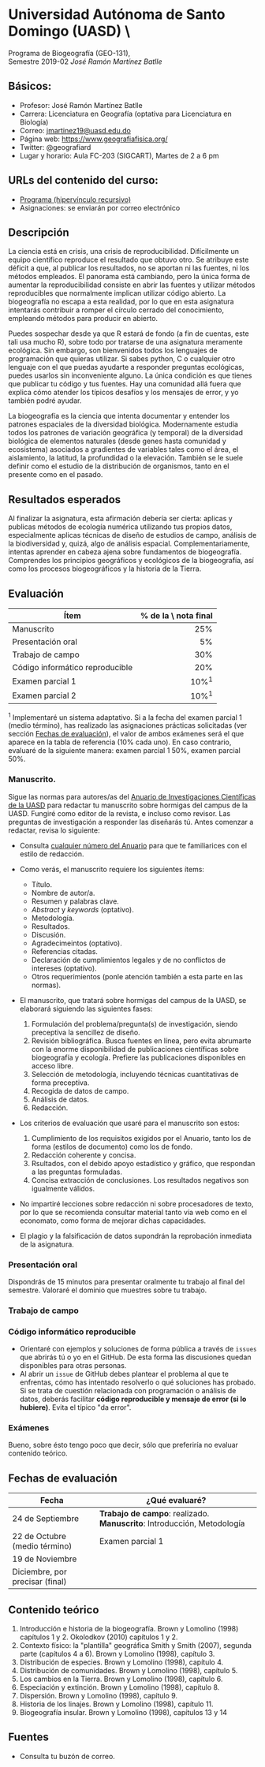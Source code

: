# Universidad Autónoma de Santo Domingo (UASD) \
Programa de Biogeografía (GEO-131), \
Semestre 2019-02
*José Ramón Martínez Batlle*

## Básicos:
* Profesor: José Ramón Martínez Batlle
* Carrera: Licenciatura en Geografía (optativa para Licenciatura en Biología)
* Correo: jmartinez19@uasd.edu.do
* Página web: https://www.geografiafisica.org/
* Twitter: @geografiard
* Lugar y horario: Aula FC-203 (SIGCART), Martes de 2 a 6 pm

## URLs del contenido del curso:
* [Programa (hipervínculo recursivo)](programa-biogeografia-geo1310.md)
* Asignaciones: se enviarán por correo electrónico

## Descripción

La ciencia está en crisis, una crisis de reproducibilidad. Difícilmente un equipo científico reproduce el resultado que obtuvo otro. Se atribuye este déficit a que, al publicar los resultados, no se aportan ni las fuentes, ni los métodos empleados. El panorama está cambiando, pero la única forma de aumentar la reproducibilidad consiste en abrir las fuentes y utilizar métodos reproducibles que normalmente implican utilizar código abierto. La biogeografía no escapa a esta realidad, por lo que en esta asignatura intentarás contribuir a romper el círculo cerrado del conocimiento, empleando métodos para producir en abierto.

Puedes sospechar desde ya que R estará de fondo (a fin de cuentas, este tali usa mucho R), sobre todo por tratarse de una asignatura meramente ecológica. Sin embargo, son bienvenidos todos los lenguajes de programación que quieras utilizar. Si sabes python, C o cualquier otro lenguaje con el que puedas ayudarte a responder preguntas ecológicas, puedes usarlos sin inconveniente alguno. La única condición es que tienes que publicar tu código y tus fuentes. Hay una comunidad allá fuera que explica cómo atender los típicos desafíos y los mensajes de error, y yo también podré ayudar.

La biogeografía es la ciencia que intenta documentar y entender los patrones espaciales de la diversidad biológica. Modernamente estudia todos los patrones de variación geográfica (y temporal) de la diversidad biológica de elementos naturales (desde genes hasta comunidad y ecosistema) asociados a gradientes de variables tales como el área, el aislamiento, la latitud, la profundidad o la elevación. También se le suele definir como el estudio de la distribución de organismos, tanto en el presente como en el pasado.

## Resultados esperados

Al finalizar la asignatura, esta afirmación debería ser cierta: aplicas y publicas métodos de ecología numérica utilizando tus propios datos, especialmente aplicas técnicas de diseño de estudios de campo, análisis de la biodiversidad y, quizá, algo de análisis espacial. Complementariamente, intentas aprender en cabeza ajena sobre fundamentos de biogeografía. Comprendes los principios geográficos y ecológicos de la biogeografía, así como los procesos biogeográficos y la historia de la Tierra.

## Evaluación

| Ítem | % de la \ nota final |
|-|-:|
| Manuscrito | 25% |
| Presentación oral | 5% |
| Trabajo de campo | 30% |
| Código informático reproducible | 20% |
| Examen parcial 1 | 10%<sup>1</sup> |
| Examen parcial 2 | 10%<sup>1</sup> |

<sup>1</sup> Implementaré un sistema adaptativo. Si a la fecha del examen parcial 1 (medio término), has realizado las asignaciones prácticas solicitadas (ver sección [Fechas de evaluación](#fechaseval)), el valor de ambos exámenes será el que aparece en la tabla de referencia (10% cada uno). En caso contrario, evaluaré de la siguiente manera: examen parcial 1 50%, examen parcial 50%.

### Manuscrito.

Sigue las normas para autores/as del [Anuario de Investigaciones Científicas de la UASD](instrucciones-para-autores-anuario-investigaciones-cientificas-UASD.pdf) para redactar tu manuscrito sobre hormigas del campus de la UASD. Fungiré como editor de la revista, e incluso como revisor. Las preguntas de investigación a responder las diseñarás tú. Antes comenzar a redactar, revisa lo siguiente:

* Consulta [cualquier número del Anuario](https://www.uasd.edu.do/index.php/publicaciones-cientificas) para que te familiarices con el estilo de redacción.
* Como verás, el manuscrito requiere los siguientes ítems:
    * Título.
    * Nombre de autor/a.
    * Resumen y palabras clave.
    * *Abstract* y *keywords* (optativo).
    * Metodología.
    * Resultados.
    * Discusión.
    * Agradecimeintos (optativo).
    * Referencias citadas.
    * Declaración de cumplimientos legales y de no conflictos de intereses (optativo).
    * Otros requerimientos (ponle atención también a esta parte en las normas).
    
* El manuscrito, que tratará sobre hormigas del campus de la UASD, se elaborará siguiendo las siguientes fases:
    1. Formulación del problema/pregunta(s) de investigación, siendo preceptiva la sencillez de diseño.
    2. Revisión bibliográfica. Busca fuentes en línea, pero evita abrumarte con la enorme disponibilidad de publicaciones científicas sobre biogeografía y ecología. Prefiere las publicaciones disponibles en acceso libre.
    3. Selección de metodología, incluyendo técnicas cuantitativas de forma preceptiva. 
    4. Recogida de datos de campo.
    5. Análisis de datos.
    6. Redacción.
* Los criterios de evaluación que usaré para el manuscrito son estos:
    1. Cumplimiento de los requisitos exigidos por el Anuario, tanto los de forma (estilos de documento) como los de fondo.
    2. Redacción coherente y concisa. 
    3. Rsultados, con el debido apoyo estadístico y gráfico, que respondan a las preguntas formuladas.
    4. Concisa extracción de conclusiones. Los resultados negativos son igualmente válidos.
* No impartiré lecciones sobre redacción ni sobre procesadores de texto, por lo que se recomienda consultar material tanto vía web como en el economato, como forma de mejorar dichas capacidades. 
* El plagio y la falsificación de datos supondrán la reprobación inmediata de la asignatura.

### Presentación oral

Dispondrás de 15 minutos para presentar oralmente tu trabajo al final del semestre. Valoraré el dominio que muestres sobre tu trabajo.

### Trabajo de campo



### Código informático reproducible

* Orientaré con ejemplos y soluciones de forma pública a través de `issues` que abrirás tú o yo en el GitHub. De esta forma las discusiones quedan disponibles para otras personas.
* Al abrir un `issue` de GitHub debes plantear el problema al que te enfrentas, cómo has intentado resolverlo o qué soluciones has probado. Si se trata de cuestión relacionada con programación o análisis de datos, deberás facilitar **código reproducible y mensaje de error (si lo hubiere)**. Evita el típico "da error".

### Exámenes

Bueno, sobre ésto tengo poco que decir, sólo que preferiría no evaluar contenido teórico.

## <a name="fechaseval"></a> Fechas de evaluación


| Fecha | ¿Qué evaluaré? |
| - | - |
| 24 de Septiembre | **Trabajo de campo**: realizado. **Manuscrito**: Introducción, Metodología |
| 22 de Octubre (medio término) |  Examen parcial 1 |
| 19 de Noviembre |  |
| Diciembre, por precisar (final) |  |

## Contenido teórico
1. Introducción e historia de la biogeografía. Brown y Lomolino (1998) capítulos 1 y 2. Okolodkov (2010) capítulos 1 y 2.
2. Contexto físico: la "plantilla" geográfica Smith y Smith (2007), segunda parte (capítulos 4 a 6). Brown y Lomolino (1998), capítulo 3.
3. Distribución de especies. Brown y Lomolino (1998), capítulo 4.
4. Distribución de comunidades. Brown y Lomolino (1998), capítulo 5.
5. Los cambios en la Tierra. Brown y Lomolino (1998), capítulo 6.
6. Especiación y extinción. Brown y Lomolino (1998), capítulo 8.
7. Dispersión. Brown y Lomolino (1998), capítulo 9.
8. Historia de los linajes. Brown y Lomolino (1998), capítulo 11.
9. Biogeografía insular. Brown y Lomolino (1998), capítulos 13 y 14

## Fuentes
* Consulta tu buzón de correo.